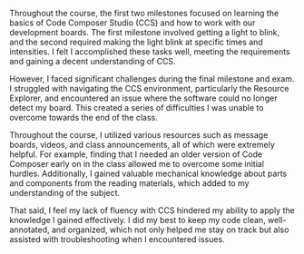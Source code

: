 Throughout the course, the first two milestones focused on learning the basics of Code Composer Studio (CCS) and how to work with our development boards. The first milestone involved getting a light to blink, and the second required making the light blink at specific times and intensities. I felt I accomplished these tasks well, meeting the requirements and gaining a decent understanding of CCS.

However, I faced significant challenges during the final milestone and exam. I struggled with navigating the CCS environment, particularly the Resource Explorer, and encountered an issue where the software could no longer detect my board. This created a series of difficulties I was unable to overcome towards the end of the class.

Throughout the course, I utilized various resources such as message boards, videos, and class announcements, all of which were extremely helpful. For example, finding that I needed an older version of Code Composer early on in the class allowed me to overcome some initial hurdles. Additionally, I gained valuable mechanical knowledge about parts and components from the reading materials, which added to my understanding of the subject.

That said, I feel my lack of fluency with CCS hindered my ability to apply the knowledge I gained effectively. I did my best to keep my code clean, well-annotated, and organized, which not only helped me stay on track but also assisted with troubleshooting when I encountered issues.
